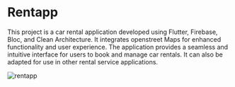 # Rentapp

This project is a car rental application developed using Flutter, Firebase, Bloc, and Clean Architecture. It integrates openstreet Maps for enhanced functionality and user experience. The application provides a seamless and intuitive interface for users to book and manage car rentals. It can also be adapted for use in other rental service applications.





![rentapp](https://github.com/Fabrice-Fabio/rentapp/assets/35635121/49e0163a-f391-461a-b1d0-d9092e7e4dc5)
